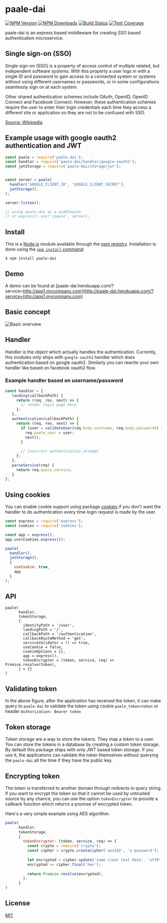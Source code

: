 paale-dai
=======================
[![NPM Version][npm-image]][npm-url]
[![NPM Downloads][downloads-image]][downloads-url]
[![Build Status][travis-image]][travis-url]
[![Test Coverage][coveralls-image]][coveralls-url]

paale-dai is an express based middleware for creating SSO based authentication microservice.

## Single sign-on (SSO)
Single sign-on (SSO) is a property of access control of multiple related, but independent software systems. With this property a user logs in with a single ID and password to gain access to a connected system or systems without using different usernames or passwords, or in some configurations seamlessly sign on at each system.

Other shared authentication schemes include OAuth, OpenID, OpenID Connect and Facebook Connect. However, these authentication schemes require the user to enter their login credentials each time they access a different site or application so they are not to be confused with SSO.

[Source: Wikipedia](https://en.wikipedia.org/wiki/Single_sign-on)

## Example usage with google oauth2 authentication and JWT
```js
const paale = require('paale-dai');
const handler = require('paale-dai/handler/google-oauth2');
const jwtStorage = require('paale-dai/storage/jwt');


const server = paale(
  handler('GOOGLE_CLIENT_ID', 'GOOGLE_CLIENT_SECRET'),
  jwtStorage(),
);

server.listen();

// using paale-dai as a middleware
// or express().use('/paale', server); 
```

## Install

This is a [Node.js](https://nodejs.org/en/) module available through the
[npm registry](https://www.npmjs.com/). Installation is done using the
[`npm install` command](https://docs.npmjs.com/getting-started/installing-npm-packages-locally):


```
$ npm install paale-dai
```

## Demo
A demo can be found at [paale-dai.herokuapp.com/?service=http://app1.mycompany.com](http://paale-dai.herokuapp.com/?service=http://app1.mycompany.com)

## Basic concept
![Basic overview](https://cdn.rawgit.com/IntroCept/paale-dai/18aa95e08c0620ff63778eaae82174fdd54aaa4e/docs/basic-flow.svg)

## Handler
Handler is the object which actually handles the authentication. Currently, this modules only ships with `google-oauth2` handler which does authentication based on google oauth2. Similarly you can rewrite your own handler like based on facebook oauth2 flow.
 
### Example handler based on username/password
```js
const handler = {
   landing(callbackPath) {
     return (req, res, next) => {
       // render login page here
     };
   },
   authentication(callbackPath) {
     return (req, res, next) => {
       if (user = validateUser(req.body.username, req.body.password)) {
         req.paale_user = user;
         next();
       }
       
       // incorrect authentication attempt
     };
   },   
   parseService(req) {
     return req.query.service;
   }
};
``` 


## Using cookies
You can enable cookie support using package [cookies](cookie-package) if you don't want the handler to do authentication every time login request is made by the user.

```js
const express = require('express'); 
const Cookies = require('cookies');

const app = express();
app.use(Cookies.express());

paale(
  handler(),
  jwtStorage(),
  {
    useCookie: true,
    app
  }
);
```

## API
```
paale(
      handler,
      tokenStorage,
      {
        identityPath = '/user',
        landingPath = '/',
        callbackPath = '/authentication',
        callbackRouteMethod = 'get',
        serviceValidator = () => true,
        useCookie = false,
        cookieOptions = {},
        app = express(),
        tokenEncrypter = (token, service, req) => Promise.resolve(token),
      } = {}
)
```

## Validating token
In the above figure, after the application has received the token, it can make query to `paale-dai` to validate the token using cookie `paale_token=token` or header `Authorization: Bearer token`


## Token storage
Token storage are a way to store the tokens. They map a token to a user. You can store the tokens in a database by creating a custom token storage. 
By default this package ships with only JWT based token storage. If you use it, the applications can validate the token themselves without querying the `paale-dai` all the time if they have the public key.

## Encrypting token
The token is transferred to another domain through redirects in query string. 
If you want to encrypt the token so that it cannot be used by untrusted source by any chance, you can use the option `tokenEncrypter` to provide a callback function which returns a promise of encrypted token.

Here's a very simple example using AES algorithm:

```js
paale(
      handler,
      tokenStorage,
      {
        tokenEncrypter: (token, service, req) => {
          const crypto = require('crypto');
          const cipher = crypto.createCipher('aes192', 'a password');
          
          let encrypted = cipher.update('some clear text data', 'utf8', 'hex');
          encrypted += cipher.final('hex');
          
          return Promise.resolve(encrypted);
        },
      }
)
```

## License

[MIT](LICENSE)

[npm-image]: https://img.shields.io/npm/v/paale-dai.svg
[npm-url]: https://npmjs.org/package/paale-dai
[coveralls-image]: https://coveralls.io/repos/github/IntroCept/paale-dai/badge.svg?branch=master
[coveralls-url]: https://coveralls.io/github/IntroCept/paale-dai?branch=master
[downloads-image]: https://img.shields.io/npm/dm/paale-dai.svg
[downloads-url]: https://npmjs.org/package/paale-dai
[travis-image]: https://travis-ci.org/IntroCept/paale-dai.svg?branch=master
[travis-url]: https://travis-ci.org/IntroCept/paale-dai
[cookie-package]: https://npmjs.org/package/cookies

